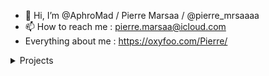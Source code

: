 - 👋 Hi, I’m @AphroMad / Pierre Marsaa / @pierre_mrsaaaa
- 📫 How to reach me : pierre.marsaa@icloud.com
- Everything about me : https://oxyfoo.com/Pierre/

<details>
<summary>Projects</summary>
<p>
## My projects : 
<details>
<summary>Java Project</summary>
<p>
    
| Project       | Status        | Type      | My Role (if blank, I was alone) | Collaborator(s) | Description |
|:-------------:|:-------------:|:---------:|:-------:|:---------------:|:------------:|       
| [BlackJack Count](https://github.com/AphroMad/Blackjack_count "Click me")                                      | Finished   |  Java   |  |  | An application that helps you count cards, calculate the probabilities that a card will appear, determine the best move to make, etc. | 
| [Poker Probability](https://github.com/AphroMad/Poker-probability "Click me")                                      | Current   |  Java   |  |  | A software that allows you to evaluate your probablity of winning a poker hand depending of your cards, cards on the table, and the possible cards of opponents | 
    
</p>
</details>

<details>
<summary>Python Project</summary>
<p>
    
| Project       | Status        | Type      | My Role (if blank, I was alone) | Collaborator(s) | Description |
|:-------------:|:-------------:|:---------:|:-------:|:---------------:|:------------:|       
| [A Pokemon Go Bot](https://github.com/AphroMad/PoGo-Adb "PoGo Bot")                                             | Paused   |  Python   ||| A bot that play PokemonGo without human help | 
| [Preparation Ebay products](https://github.com/AphroMad/Prepa_photo_produit "Preparation Ebay products")        | Almost done   |  Python   |  |  | Some code to put pictures of a product in front of a background | 
| [Change picture format](https://github.com/AphroMad/JPG-to-PNG "Format")                                        | Done   |  Python   |  |  | Turn JPG to PNG or PNG to JPG| 
| [Crop Video](https://github.com/AphroMad/Croping_video "CropVideo")                                             | Almost done   |  Python   |  |  | Crop a video | 
| [Note conversion](https://github.com/AphroMad/Piano-Guitar-Ukulele-Conversion "Note conversion ")               | Almost done   |  Python   |  |  | Show how a note can be played on a guitar, an uukulele and a piano | 
| [Crop Instagram ScreenShot](https://github.com/AphroMad/Crop-Instagram "Crop Instagram ScreenShot")             | Almost done   |  Python   |  |  | Crop automatically an instagram picture screenshoted | 
</p>
</details>


<details>
<summary>App Project</summary>
<p>
    
| Project       | Status        | Type      | My Role (if blank, I was alone) | Collaborator(s) | Description |
|:-------------:|:-------------:|:---------:|:-------:|:---------------:|:------------:|       
| [GameLife](https://github.com/Gerem66/GameLife "Click me")                                                          | Current |  React Native App  | project management, UI/UX, comm |  [@Gerem66](https://github.com/Gerem66)  | App that encourage you to do activities by transforming you in a video game character | 
| [Organizapp](https://github.com/Gerem66/Organizapp "Click me")                                                          | Finished |  React Native App   | design, iOS tester, consultant |  [@Gerem66](https://github.com/Gerem66)  | App based on the Eisenhower matrix | 
| [Magic Button](https://github.com/AphroMad/MagicButton "Magic Button")                                         | Finished   |  React Native App  |  |  |  Application that does the same than this [website](http://make-everything-ok.com/)  | 
| [Break the Egg](https://github.com/AphroMad/Break-the-Egg "Break the Egg")                                      | not started   |  React Native App   |  |  |  Touch 1.000.000. times the screen and something will happen  | 
| [NotesApp](https://github.com/Gerem66/NotesApp "Click me")                                                           | need to learn more about AI   |  React Native App   | Determine the note/chord played and put it on a tab | 
    
</p>
</details>

## School projects : 

<details>
<summary>4th year</summary>
<p>
    
| Project       | Status        | Type      | My Role (if blank, I was alone) | Collaborator(s) | Description |
|:-------------:|:-------------:|:---------:|:-------:|:---------------:|:------------:| 
| [Meta-Heuristique](https://github.com/insa-4ir-meta-heuristiques/be-fas "Click me") | Finished | Java | Developer | [@arc-hugo](https://github.com/arc-hugo) | Implementation and evaluation of optimization methods for the Job-Shop scheduling problem |
| [Supervised learning](https://github.com/arc-hugo/supervised_learning_labs "Click me") | Finished | Python | Developer | [@arc-hugo](https://github.com/arc-hugo) | Learning how to play with decision trees, perceptron and multi-layer perceptron |
| [Projet Système Informatique](https://github.com/arc-hugo/fascc "Click me") | Finished | Lex, Yacc, C, VHDL | Developer | [@arc-hugo](https://github.com/arc-hugo) | Creation of a compiler that translates a source language into a target language and then creates a microprocessor that can run the code  |
| [Clavardage](https://github.com/Fomys/Clavardage "Click me") | Finished |  Java | Frontend developper | [@Fomys](https://github.com/Fomys) | Software that allows you to send message to people in the same network than you | 
| [Voilier](https://github.com/AphroMad/Voilier4A "Click me") | Finished | C | Developer | [@Fomys](https://github.com/Fomys) | Trying to automate the operation of a miniature sailboat | 
    
</p>
</details>

<details>
<summary>3rd year</summary>
<p>
    
| Project       | Status        | Type      | My Role (if blank, I was alone) | Collaborator(s) | Description |
|:-------------:|:-------------:|:---------:|:-------:|:---------------:|:------------:| 
| [BE CHTI](https://github.com/AphroMad/BE-CHTI "BE CHTI")                                      | Finished   |  ASM - C  |  |  | Some filtering, ASM, C, Fourier transform and laser guns | 
| [BE Graphes](https://github.com/AphroMad/BE_Graphes "BE Graphes")                                      | Finished   |  Java  |  |  | Determine the fastest or shortest path with Dijkstra and Bellmann | 
    
</p>
</details>




### Markdown github
<details>
<summary>Test</summary>
<p>

- Here is [Google](https://google.com)
- Test
    - ``` test ```
    - [ ] test
        - [x] test

</p>
</details>

</p>
</details>

